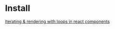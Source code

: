 <!-- TITLE: Reactjs -->

# Install


[Iterating & rendering with loops in react components](iterating-rendering-with-loops-in-react-components)